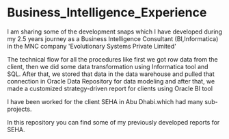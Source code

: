 # Business_Intelligence_Experience
I am sharing some of the development snaps which I have developed during my 2.5 years journey as a Business Intelligence Consultant (BI,Informatica) in the MNC company 'Evolutionary Systems Private Limited'

The technical flow for all the procedures like first we got row data from the client, then we did some data transformation using Informatica tool and SQL. After that, we stored that data in the data warehouse and pulled that connection in Oracle Data Repository for data modeling and after that, we made a customized strategy-driven report for clients using Oracle BI tool 

I have been worked for the client SEHA in Abu Dhabi.which had many sub-projects.

In this repository you can find some of my previously developed reports for SEHA.
